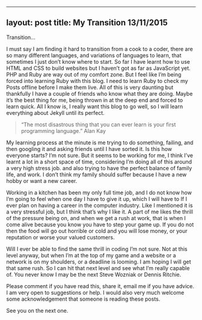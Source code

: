 
---
layout: post
title: My Transition 13/11/2015
---

Transition... 

I must say I am finding it hard to transition from a cook to a coder, there are so many different languages, and variations of languages to learn, that sometimes I just don’t know where to start. So far I have learnt how to use HTML and CSS to build websites but I haven’t got as far as JavaScript yet. PHP and Ruby are way out of my comfort zone. But I feel like I’m being forced into learning Ruby with this blog. I need to learn Ruby to check my Posts offline before I make them live. All of this is very daunting but thankfully I have a couple of friends who know what they are doing. Maybe it’s the best thing for me, being thrown in at the deep end and forced to learn quick. All I know is, I really want this blog to go well, so I will learn everything about Jekyll until its perfect.

> “The most disastrous thing that you can ever learn is your first programming language.”  Alan Kay

My learning process at the minute is me trying to do something, failing, and then googling it and asking friends until I have sorted it.  Is this how everyone starts? I’m not sure. But it seems to be working for me, I think I’ve learnt a lot in a short space of time, considering I’m doing all of this around a very high stress job. and also trying to have the perfect balance of family life, and work. I don’t think my family should suffer because I have a new hobby or want a new career. 

Working in a kitchen has been my only full time job, and I do not know how I’m going to feel when one day I have to give it up, which I will have to If I ever plan on having a career in the computer industry.  Like I mentioned it is a very stressful job, but I think that’s why I like it. A part of me likes the thrill of the pressure being on, and when we get a rush at work, that is when I come alive because you know you have to step your game up. If you do not then the food will go out horrible or cold and you will lose money, or your reputation or worse your valued customers. 

Will I ever be able to find the same thrill in coding I’m not sure. Not at this level anyway, but when I’m at the top of my game and a website or a network is on my shoulders, or a deadline is looming. I am hoping I will get that same rush. So I can hit that next level and see what I’m really capable of.  You never know I may be the next Steve Wozniak or Dennis Ritchie.

Please comment if you have read this, share it, email me if you have advice. I am very open to suggestions or help. I would also very much welcome some acknowledgement that someone is reading these posts. 

See you on the next one. 
